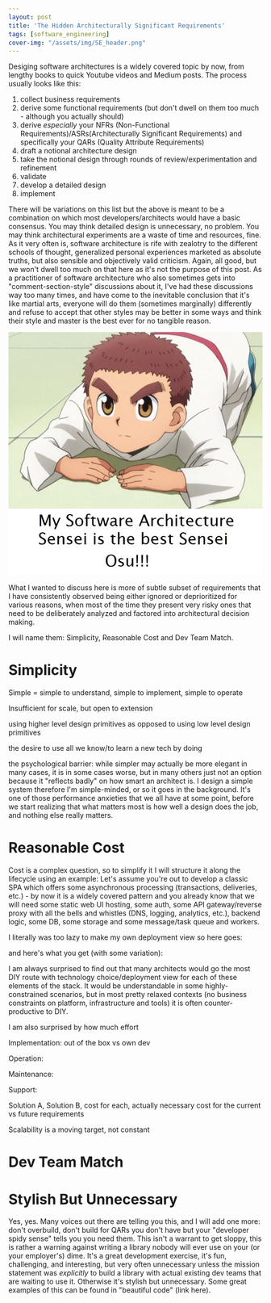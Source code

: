 ```yaml
---
layout: post
title: 'The Hidden Architecturally Significant Requirements'
tags: [software_engineering]
cover-img: "/assets/img/SE_header.png"
---
```

Desiging software architectures is a widely covered topic by now, from lengthy books to quick Youtube videos and Medium posts. The process usually looks like this:

1. collect business requirements
2. derive some functional requirements (but don't dwell on them too much - although you actually should)
3. derive *especially* your NFRs (Non-Functional Requirements)/ASRs(Architecturally Significant Requirements) and specifically your QARs (Quality Attribute Requirements)
4. draft a notional architecture design
5. take the notional design through rounds of review/experimentation and refinement
6. validate
7. develop a detailed design
8. implement

There will be variations on this list but the above is meant to be a combination on which most developers/architects would have a basic consensus. You may think detailed design is unnecessary, no problem. You may think architectural experiments are a waste of time and resources, fine. As it very often is, software architecture is rife with zealotry to the different schools of thought, generalized personal experiences marketed as absolute truths, but also sensible and objectively valid criticism. Again, all good, but we won't dwell too much on that here as it's not the purpose of this post. As a practitioner of software architecture who also sometimes gets into "comment-section-style" discussions about it, I've had these discussions way too many times, and have come to the inevitable conclusion that it's like martial arts, everyone will do them (sometimes marginally) differently and refuse to accept that other styles may be better in some ways and think their style and master is the best ever for no tangible reason.

![](/assets/img/HiddenASRs/zushi_osu.jpg)

What I wanted to discuss here is more of subtle subset of requirements that I have consistently observed being either ignored or deprioritized for various reasons, when most of the time they present very risky ones that need to be deliberately analyzed and factored into architectural decision making.

I will name them: Simplicity, Reasonable Cost and Dev Team Match.

# Simplicity

Simple = simple to understand, simple to implement, simple to operate

Insufficient for scale, but open to extension

using higher level design primitives as opposed to using low level design primitives

the desire to use all we know/to learn a new tech by doing

the psychological barrier: while simpler may actually be more elegant in many cases, it is in some cases worse, but in many others just not an option because it "reflects badly" on how smart an architect is. I design a simple system therefore I'm simple-minded, or so it goes in the background. It's one of those performance anxieties that we all have at some point, before we start realizing that what matters most is how well a design does the job, and nothing else really matters.

# Reasonable Cost

Cost is a complex question, so to simplify it I will structure it along the lifecycle using an example: Let's assume you're out to develop a classic SPA which offers some asynchronous processing (transactions, deliveries, etc.) - by now it is a widely covered pattern and you already know that we will need some static web UI hosting, some auth, some API gateway/reverse proxy with all the bells and whistles (DNS, logging, analytics, etc.), backend logic, some DB, some storage and some message/task queue and workers.

I literally was too lazy to make my own deployment view so here goes:

and here's what you get (with some variation):

I am always surprised to find out that many architects would go the most DIY route with technology choice/deployment view for each of these elements of the stack. It would be understandable in some highly-constrained scenarios, but in most pretty relaxed contexts (no business constraints on platform, infrastructure and tools) it is often counter-productive to DIY.

I am also surprised by how much effort 

Implementation: out of the box vs own dev

Operation:

Maintenance:

Support:

Solution A, Solution B, cost for each, actually necessary cost for the current vs future requirements

Scalability is a moving target, not constant

# Dev Team Match


# Stylish But Unnecessary

Yes, yes. Many voices out there are telling you this, and I will add one more: don't overbuild, don't build for QARs you don't have but your "developer spidy sense" tells you you need them.
This isn't a warrant to get sloppy, this is rather a warning against writing a library nobody will ever use on your (or your employer's) dime. It's a great development exercise, it's fun, challenging, and interesting, but very often unnecessary unless the mission statement was *explicitly* to build a library with actual existing dev teams that are waiting to use it. Otherwise it's stylish but unnecessary. Some great examples of this can be found in "beautiful code" (link here).
